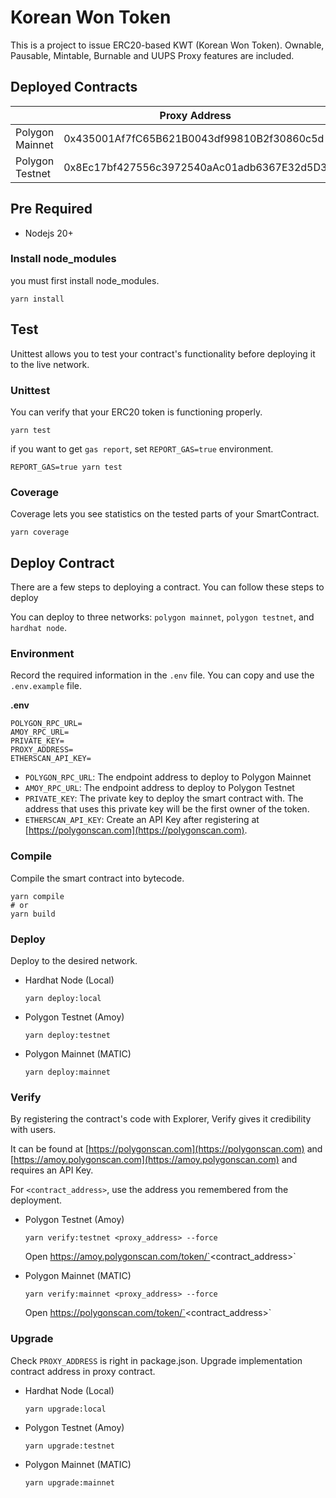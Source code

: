 # Korean Won Token

This is a project to issue ERC20-based KWT (Korean Won Token).
Ownable, Pausable, Mintable, Burnable and UUPS Proxy features are included.

## Deployed Contracts

|                 | Proxy Address                              | Implementation Address                     |
| --------------- | ------------------------------------------ | ------------------------------------------ |
| Polygon Mainnet | 0x435001Af7fC65B621B0043df99810B2f30860c5d | 0x59e17bf8eecbaab7db37e8fab1d68ecaeb39f3d1 |
| Polygon Testnet | 0x8Ec17bf427556c3972540aAc01adb6367E32d5D3 | 0x4d92c007eaeb31bc88dcbb2e034d80caf901157f |

## Pre Required

* Nodejs 20+

### Install node_modules

you must first install node_modules.

```
yarn install
```

## Test
Unittest allows you to test your contract's functionality before deploying it to the live network.

### Unittest
You can verify that your ERC20 token is functioning properly.

```
yarn test
```

if you want to get `gas report`, set `REPORT_GAS=true` environment.

```
REPORT_GAS=true yarn test
```

### Coverage

Coverage lets you see statistics on the tested parts of your SmartContract.

```
yarn coverage
```

## Deploy Contract

There are a few steps to deploying a contract.
You can follow these steps to deploy

You can deploy to three networks: `polygon mainnet`, `polygon testnet`, and `hardhat node`.

### Environment

Record the required information in the `.env` file.
You can copy and use the `.env.example` file.

**.env**

```
POLYGON_RPC_URL=
AMOY_RPC_URL=
PRIVATE_KEY=
PROXY_ADDRESS=
ETHERSCAN_API_KEY=
```

* `POLYGON_RPC_URL`: The endpoint address to deploy to Polygon Mainnet
* `AMOY_RPC_URL`: The endpoint address to deploy to Polygon Testnet
* `PRIVATE_KEY`: The private key to deploy the smart contract with. The address that uses this private key will be the first owner of the token.
* `ETHERSCAN_API_KEY`: Create an API Key after registering at [https://polygonscan.com](https://polygonscan.com).

### Compile

Compile the smart contract into bytecode.

```
yarn compile
# or
yarn build
```

### Deploy

Deploy to the desired network.

* Hardhat Node (Local)
  ```
  yarn deploy:local
  ```

* Polygon Testnet (Amoy)

  ```
  yarn deploy:testnet
  ```

* Polygon Mainnet (MATIC)

  ```
  yarn deploy:mainnet
  ```

### Verify

By registering the contract's code with Explorer, Verify gives it credibility with users.

It can be found at [https://polygonscan.com](https://polygonscan.com) and [https://amoy.polygonscan.com](https://amoy.polygonscan.com) and requires an API Key.

For `<contract_address>`, use the address you remembered from the deployment.

* Polygon Testnet (Amoy)

	```
	yarn verify:testnet <proxy_address> --force
	```

	Open https://amoy.polygonscan.com/token/`<contract_address>`

* Polygon Mainnet (MATIC)

	```
	yarn verify:mainnet <proxy_address> --force
	```

	Open https://polygonscan.com/token/`<contract_address>`

### Upgrade

Check `PROXY_ADDRESS` is right in package.json.
Upgrade implementation contract address in proxy contract.

* Hardhat Node (Local)
  ```
  yarn upgrade:local
  ```

* Polygon Testnet (Amoy)

  ```
  yarn upgrade:testnet
  ```

* Polygon Mainnet (MATIC)

  ```
  yarn upgrade:mainnet
  ```